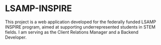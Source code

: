 # LSAMP-INSPIRE
This project is a web application developed for the federally funded LSAMP INSPIRE program, aimed at supporting underrepresented students in STEM fields. I am serving as the Client Relations Manager and a Backend Developer.
